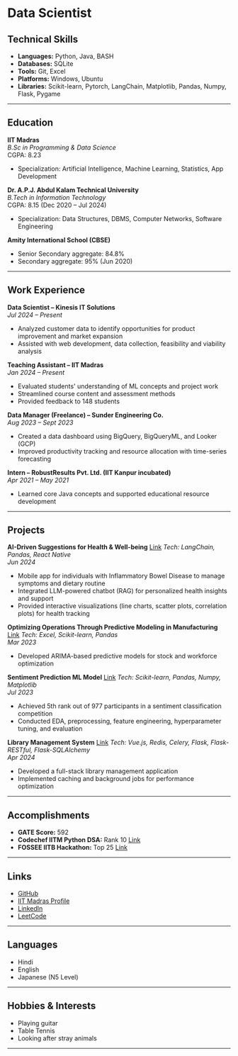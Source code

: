 # Data Scientist


## Technical Skills

- **Languages:** Python, Java, BASH
- **Databases:** SQLite
- **Tools:** Git, Excel
- **Platforms:** Windows, Ubuntu
- **Libraries:** Scikit-learn, Pytorch, LangChain, Matplotlib, Pandas, Numpy, Flask, Pygame

---

## Education

**IIT Madras**  
_B.Sc in Programming & Data Science_  
CGPA: 8.23  
- Specialization: Artificial Intelligence, Machine Learning, Statistics, App Development

**Dr. A.P.J. Abdul Kalam Technical University**  
_B.Tech in Information Technology_  
CGPA: 8.15 (Dec 2020 – Jul 2024)  
- Specialization: Data Structures, DBMS, Computer Networks, Software Engineering

**Amity International School (CBSE)**  
- Senior Secondary aggregate: 84.8%  
- Secondary aggregate: 95% (Jun 2020)

---

## Work Experience

**Data Scientist – Kinesis IT Solutions**  
_Jul 2024 – Present_  
- Analyzed customer data to identify opportunities for product improvement and market expansion
- Assisted with web development, data collection, feasibility and viability analysis

**Teaching Assistant – IIT Madras**  
_Jan 2024 – Present_  
- Evaluated students' understanding of ML concepts and project work
- Streamlined course content and assessment methods
- Provided feedback to 148 students

**Data Manager (Freelance) – Sunder Engineering Co.**  
_Aug 2023 – Sept 2023_  
- Created a data dashboard using BigQuery, BigQueryML, and Looker (GCP)
- Improved productivity tracking and resource allocation with time-series forecasting

**Intern – RobustResults Pvt. Ltd. (IIT Kanpur incubated)**  
_Apr 2021 – May 2021_  
- Learned core Java concepts and supported educational resource development

---

## Projects

**AI-Driven Suggestions for Health & Well-being**  [Link](https://github.com/Suraj7280/IBD/blob/main/IBD_companion_report.pdf)
_Tech: LangChain, Pandas, React Native_  
_Jun 2024_  
- Mobile app for individuals with Inflammatory Bowel Disease to manage symptoms and dietary routine
- Integrated LLM-powered chatbot (RAG) for personalized health insights and support
- Provided interactive visualizations (line charts, scatter plots, correlation plots) for health tracking

**Optimizing Operations Through Predictive Modeling in Manufacturing**  [Link](https://drive.google.com/drive/folders/17OO7S1NqewyZcGDuuaexbIZVqkRVpAZl?usp=sharing)
_Tech: Excel, Scikit-learn, Pandas_  
_Mar 2023_  
- Developed ARIMA-based predictive models for stock and workforce optimization

**Sentiment Prediction ML Model**  [Link](https://github.com/ParvPSingh/Sentiment-Prediction-Kaggle-Competition/blob/main/21f1002039-notebook-t22023.ipynb)
_Tech: Scikit-learn, Pandas, Numpy, Matplotlib_  
_Jul 2023_  
- Achieved 5th rank out of 977 participants in a sentiment classification competition
- Conducted EDA, preprocessing, feature engineering, hyperparameter tuning, and evaluation

**Library Management System**  [Link](https://github.com/ParvPSingh/LMS-Application)
_Tech: Vue.js, Redis, Celery, Flask, Flask-RESTful, Flask-SQLAlchemy_  
_Apr 2024_  
- Developed a full-stack library management application
- Implemented caching and background jobs for performance optimization

---

## Accomplishments

- **GATE Score:** 592
- **Codechef IITM Python DSA:** Rank 10 [Link]()
- **FOSSEE IITB Hackathon:** Top 25 [Link]()

---

## Links

- [GitHub](https://github.com/ParvPSingh)
- [IIT Madras Profile](https://app.onlinedegree.iitm.ac.in/student/21F1002039)
- [LinkedIn](https://www.linkedin.com/in/parvps)
- [LeetCode](https://leetcode.com/u/prv8531/)

---

## Languages

- Hindi
- English
- Japanese (N5 Level)

---

## Hobbies & Interests

- Playing guitar
- Table Tennis
- Looking after stray animals

---
